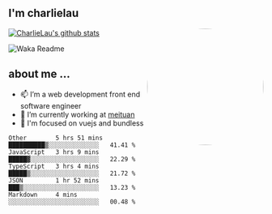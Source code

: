 
<h2>I'm charlielau</h2>
<img align='right' style="border-radius:50%" src="https://avatars1.githubusercontent.com/u/44078251?s=460&u=6b4f1c257663e44063b0b6a21c9c94f45bcfdcc7&v=4" width="230">

[![CharlieLau's github stats](https://github-readme-stats.vercel.app/api?username=charlielau)](https://github.com/charlielau/github-readme-stats)


![Waka Readme](https://github.com/CharlieLau/charlielau/workflows/Waka%20Readme/badge.svg)

## about me ...
- 📫 I’m a web development front end software engineer
- 🔭 I’m currently working at  <a href="https://www.meituan.com">meituan</a>
- 🔭 I'm focused on vuejs and bundless

<!-- <p align="center">
  <a href="https://github.com/charlielau" class="rich-diff-level-one">
    <img src="https://github-readme-stats.vercel.app/api?username=charlielau&title_color=333&text_color=777" alt="CharlieLau" >
  </a>
</p> -->

<!--START_SECTION:waka-->
```text
Other        5 hrs 51 mins   ██████████▒░░░░░░░░░░░░░░   41.41 % 
JavaScript   3 hrs 9 mins    █████▓░░░░░░░░░░░░░░░░░░░   22.29 % 
TypeScript   3 hrs 4 mins    █████▒░░░░░░░░░░░░░░░░░░░   21.72 % 
JSON         1 hr 52 mins    ███▒░░░░░░░░░░░░░░░░░░░░░   13.23 % 
Markdown     4 mins          ░░░░░░░░░░░░░░░░░░░░░░░░░   00.48 % 
```
<!--END_SECTION:waka-->
